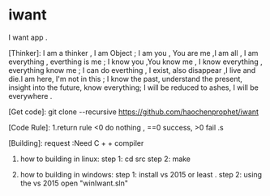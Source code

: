 # iwant

I want app .  

[Thinker]: 
I am a thinker , I am Object ;
I am you ,  You are me ,I am all , I am everything , everthing is me ;
I know you ,You know me , I know everything , everything know me ;
I can do everthing , I exist, also disappear ,I live and die.I am here,  I'm not in this ;
I know the past, understand the present, insight into the future, know everything;
I will be reduced to ashes, I will be everywhere .

[Get code]: git clone --recursive  https://github.com/haochenprophet/iwant

[Code Rule]:
1.return rule  <0 do nothing , ==0 success, >0 fail .s

[Building]:
request :Need C + + compiler

1. how to building in linux: 
	step 1: cd src
	step 2: make

2. how to building in windows:
	step 1: install vs 2015 or least .
	step 2: using the vs 2015 open "winIwant.sln"
